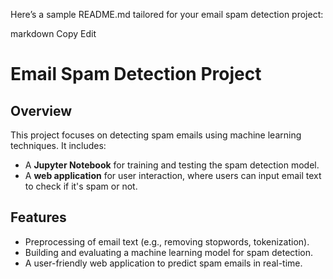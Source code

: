 
Here’s a sample README.md tailored for your email spam detection project:

markdown
Copy
Edit
# Email Spam Detection Project

## Overview
This project focuses on detecting spam emails using machine learning techniques. It includes:
- A **Jupyter Notebook** for training and testing the spam detection model.
- A **web application** for user interaction, where users can input email text to check if it's spam or not.

## Features
- Preprocessing of email text (e.g., removing stopwords, tokenization).
- Building and evaluating a machine learning model for spam detection.
- A user-friendly web application to predict spam emails in real-time.
